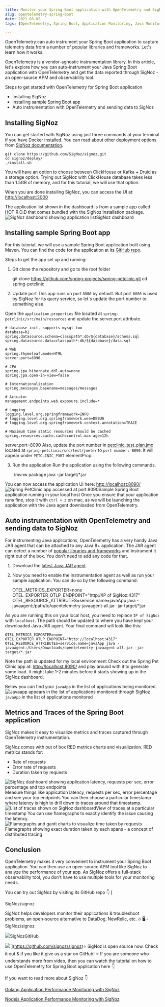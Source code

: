 ```yaml
---
title: Monitor your Spring Boot application with OpenTelemetry and SigNoz
slug: opentelemetry-spring-boot
date: 2021-08-02
tags: [OpenTelemetry, Spring Boot, Application Monitoring, Java Monitoring]

---
```

OpenTelemetry can auto instrument your Spring Boot application to capture telemetry data from a number of popular libraries and frameworks. Let's learn how it works.
<!--truncate-->

OpenTelemetry is a vendor-agnostic instrumentation library. In this article, let's explore how you can auto-instrument your Java Spring Boot application with OpenTelemetry and get the data reported through SigNoz - an open-source APM and observability tool.

Steps to get started with OpenTelemetry for Spring Boot application

- Installing SigNoz
- Installing sample Spring Boot app
- Auto instrumentation with OpenTelemetry and sending data to SigNoz

## Installing SigNoz

You can get started with SigNoz using just three commands at your terminal if you have Docker installed. You can read about other deployment options from [SigNoz documentation](https://signoz.io/docs/deployment/requirement/).

    git clone https://github.com/SigNoz/signoz.git
    cd signoz/deploy/
    ./install.sh

You will have an option to choose between ClickHouse or Kafka + Druid as a storage option. Trying out SigNoz with ClickHouse database takes less than 1.5GB of memory, and for this tutorial, we will use that option.

When you are done installing SigNoz, you can access the UI at: [http://localhost:3000](http://localhost:3000/application)

The application list shown in the dashboard is from a sample app called HOT R.O.D that comes bundled with the SigNoz installation package.
![SigNoz dashboard showing application list](/img/blog/2021/08/signoz_dashboard_hc.png)SigNoz dashboard
## Installing sample Spring Boot app

For this tutorial, we will use a sample Spring Boot application built using Maven. You can find the code for the application at its [GitHub repo](https://github.com/spring-projects/spring-petclinic).

Steps to get the app set up and running:

1. Git clone the repository and go to the root folder

    git clone https://github.com/spring-projects/spring-petclinic.git
    cd spring-petclinic

2. Update port
This app runs on port `8080` by default. But port `8080` is used by SigNoz for its query service, so let's update the port number to something else.

Open the `application.properties` file located at `spring-petclinic/src/main/resources` and update the server.port attribute.

    # database init, supports mysql too
    database=h2
    spring.datasource.schema=classpath*:db/${database}/schema.sql
    spring.datasource.data=classpath*:db/${database}/data.sql
    
    # Web
    spring.thymeleaf.mode=HTML
    server.port=8090
    
    # JPA
    spring.jpa.hibernate.ddl-auto=none
    spring.jpa.open-in-view=false
    
    # Internationalization
    spring.messages.basename=messages/messages
    
    # Actuator
    management.endpoints.web.exposure.include=*
    
    # Logging
    logging.level.org.springframework=INFO
    # logging.level.org.springframework.web=DEBUG
    # logging.level.org.springframework.context.annotation=TRACE
    
    # Maximum time static resources should be cached
    spring.resources.cache.cachecontrol.max-age=12h
    

server.port=8090
Also, update the port number in [petclinic_test_plan.jmx](https://github.com/SigNoz/spring-petclinic/blob/main/src/test/jmeter/petclinic_test_plan.jmx) located at `spring-petclinic/src/test/jmeter` to `port number: 8090`. It will appear under `PETCLINIC_PORT` elementProp.

3. Run the application
Run the application using the following commands.

    ./mvnw package
    java -jar target/*.jar

You can now access the application UI here: [http://localhost:8090/](http://localhost:8080/)
![Spring PetClinic app accessed at port:8090](/img/blog/2021/08/spring_petclinic_hc.png)Sample Spring Boot application running in your local host
Once you ensure that your application runs fine, stop it with `ctrl + z` on mac, as we will be launching the application with the Java agent downloaded from OpenTelemetry.

## Auto instrumentation with OpenTelemetry and sending data to SigNoz

For instrumenting Java applications, OpenTelemetry has a very handy Java JAR agent that can be attached to any Java 8+ application. The JAR agent can detect a number of [ popular libraries and frameworks](https://github.com/open-telemetry/opentelemetry-java-instrumentation/blob/main/docs/supported-libraries.md) and instrument it right out of the box. You don't need to add any code for that. 

1. Download the [latest Java JAR agent](https://github.com/open-telemetry/opentelemetry-java-instrumentation/releases/latest/download/opentelemetry-javaagent-all.jar).
2. Now you need to enable the instrumentation agent as well as run your sample application. You can do so by the following command:

    OTEL_METRICS_EXPORTER=none OTEL_EXPORTER_OTLP_ENDPOINT="http://IP of SigNoz:4317" OTEL_RESOURCE_ATTRIBUTES=service.name=javaApp java -javaagent:/path/to/opentelemetry-javaagent-all.jar -jar target/*.jar

As you are running this on your local host, you need to replace `IP of SigNoz` with `localhost`. The path should be updated to where you have kept your downloaded Java JAR agent. Your final command will look like this:

    OTEL_METRICS_EXPORTER=none OTEL_EXPORTER_OTLP_ENDPOINT="http://localhost:4317" OTEL_RESOURCE_ATTRIBUTES=service.name=javaApp java -javaagent:/Users/Downloads/opentelemetry-javaagent-all.jar -jar target/*.jar

Note the path is updated for my local environment
Check out the Spring Pet Clinic app at: [http://localhost:8090/](http://localhost:8090/) and play around with it to generate some load. It might take 1-2 minutes before it starts showing up in the SigNoz dashboard.

Below you can find your `javaApp` in the list of applications being monitored.
![`Javaapp` appears in the list of applications monitored through SigNoz](/img/blog/2021/08/javaapp_boxed_hc.png)`javaApp` in the list of applications monitored
## Metrics and Traces of the Spring Boot application

SigNoz makes it easy to visualize metrics and traces captured through OpenTelemetry instrumentation.

SigNoz comes with out of box RED metrics charts and visualization. RED metrics stands for:

- Rate of requests
- Error rate of requests
- Duration taken by requests 

![SigNoz dashboard showing application latency, requests per sec, error percentage and top endpoints](/img/blog/2021/08/signoz_charts_hc.png)Measure things like application latency, requests per sec, error percentage and see your top endpoints
You can then choose a particular timestamp where latency is high to drill down to traces around that timestamp.
![List of traces shown on SigNoz dashboard](/img/blog/2021/08/signoz_visualization_hc.png)View of traces at a particular timestamp
You can use flamegraphs to exactly identify the issue causing the latency.
![Flamegraphs and gantt charts to visualize time taken by requests](/img/blog/2021/08/signoz_flamegraphs_hc.png)Flamegraphs showing exact duration taken by each spans - a concept of distributed tracing
## Conclusion

OpenTelemetry makes it very convenient to instrument your Spring Boot application. You can then use an open-source APM tool like SigNoz to analyze the performance of your app. As SigNoz offers a full-stack observability tool, you don't have to use multiple tools for your monitoring needs.

You can try out SigNoz by visiting its GitHub repo 👇
[

SigNoz/signoz

SigNoz helps developers monitor their applications & troubleshoot problems, an open-source alternative to DataDog, NewRelic, etc. 🔥 🖥 - SigNoz/signoz

![](https://github.githubassets.com/favicons/favicon.svg)SigNozGitHub

![](https://repository-images.githubusercontent.com/326404870/e961a900-63c9-11eb-83f6-02913cf1b477)
](https://github.com/signoz/signoz)⭐️ SigNoz is open source now. Check it out & if you like it give us a star on GitHub! ⭐️
If you are someone who understands more from video, then you can watch the tutorial on how to use OpenTelemetry for Spring Boot application here 👇

If you want to read more about SigNoz 👇

[Golang Application Performance Monitoring with SigNoz](/blog/monitoring-your-go-application-with-signoz/)

[Nodejs Application Performance Monitoring with SigNoz](/blog/nodejs-opensource-application-monitoring/)
